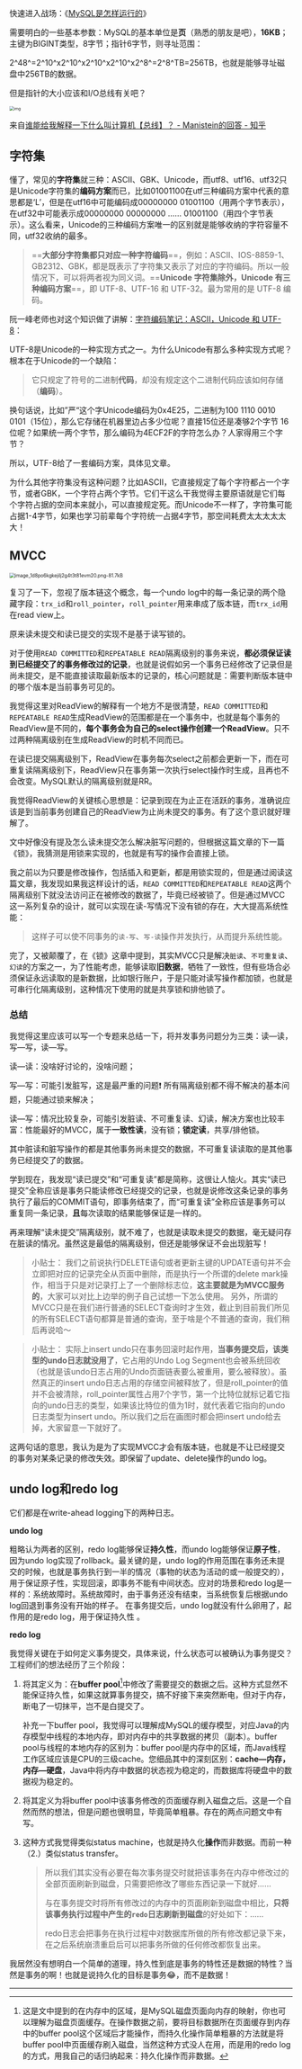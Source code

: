快速进入战场：《[MySQL是怎样运行的](https://juejin.cn/book/6844733769996304392/section/6844733770063609869)》

需要明白的一些基本参数：MySQL的基本单位是**页**（熟悉的朋友是吧），**16KB**；主键为BIGINT类型，8字节；指针6字节，则寻址范围：

2^48^=2^10^x2^10^x2^10^x2^10^x2^8^=2^8^TB=256TB，也就是能够寻址磁盘中256TB的数据。

但是指针的大小应该和I/O总线有关吧？

<img src="《MySQL是怎样运行的》阅读笔记.assets/v2-3301baf5d4c74a32bbaf98530e73fb10_1440w.jpg" alt="img" style="zoom: 50%;" />

来自[谁能给我解释一下什么叫计算机【总线】？ - Manistein的回答 - 知乎](https://www.zhihu.com/question/29723949/answer/55376798)



## 字符集

懂了，常见的**字符集**就三种：ASCII、GBK、Unicode，而utf8、utf16、utf32只是Unicode字符集的**编码方案**而已，比如01001100在utf三种编码方案中代表的意思都是‘L’，但是在utf16中可能编码成00000000 01001100（用两个字节表示），在utf32中可能表示成00000000 00000000 …… 01001100（用四个字节表示）。这么看来，Unicode的三种编码方案唯一的区别就是能够收纳的字符容量不同，utf32收纳的最多。

> ==**大部分字符集都只对应一种字符编码**==，例如：ASCII、IOS-8859-1、GB2312、GBK，都是既表示了字符集又表示了对应的字符编码。所以一般情况下，可以将两者视为同义词。==**Unicode 字符集除外，Unicode 有三种编码方案**==，即 UTF-8、UTF-16 和 UTF-32。最为常用的是 UTF-8 编码。

阮一峰老师也对这个知识做了讲解：[字符编码笔记：ASCII，Unicode 和 UTF-8](https://www.ruanyifeng.com/blog/2007/10/ascii_unicode_and_utf-8.html)：

UTF-8是Unicode的一种实现方式之一。为什么Unicode有那么多种实现方式呢？根本在于Unicode的一个缺陷：

> 它只规定了符号的二进制**代码**，却没有规定这个二进制代码应该如何存储（**编码**）。

换句话说，比如”严“这个字Unicode编码为0x4E25，二进制为100 1110 0010 0101（15位），那么它存储在机器里边占多少位呢？直接15位还是凑够2个字节 16位呢？如果统一两个字节，那么编码为4ECF2F的字符怎么办？人家得用三个字节？

所以，UTF-8给了一套编码方案，具体见文章。

为什么其他字符集没有这种问题？比如ASCII，它直接规定了每个字符都占一个字节，或者GBK，一个字符占两个字节。它们干这么干我觉得主要原语就是它们每个字符占据的空间本来就小，可以直接规定死。而Unicode不一样了，字符集可能占据1-4字节，如果也学习前辈每个字符统一占据4字节，那空间耗费太太太太太大！



## MVCC

<img src="《MySQL是怎样运行的》阅读笔记.assets/16a33e277a98dbectplv-t2oaga2asx-watermark.awebp" alt="image_1d8po6kgkejilj2g4t3t81evm20.png-81.7kB" style="zoom:60%;" />

复习了一下，忽视了版本链这个概念，每一个undo log中的每一条记录的两个隐藏字段：`trx_id`和`roll_pointer`，`roll_pointer`用来串成了版本链，而`trx_id`用在read view上。



原来读未提交和读已提交的实现不是基于读写锁的。

对于使用`READ COMMITTED`和`REPEATABLE READ`隔离级别的事务来说，**都必须保证读到已经提交了的事务修改过的记录**，也就是说假如另一个事务已经修改了记录但是尚未提交，是不能直接读取最新版本的记录的，核心问题就是：需要判断版本链中的哪个版本是当前事务可见的。



我觉得这里对ReadView的解释有一个地方不是很清楚，`READ COMMITTED`和`REPEATABLE READ`生成ReadView的范围都是在一个事务中，也就是每个事务的ReadView是不同的，**每个事务会为自己的select操作创建一个ReadView**。只不过两种隔离级别在生成ReadView的时机不同而已。

在读已提交隔离级别下，ReadView在事务每次select之前都会更新一下，而在可重复读隔离级别下，ReadView只在事务第一次执行select操作时生成，且再也不会改变。MySQL默认的隔离级别就是RR。

我觉得ReadView的关键核心思想是：记录到现在为止正在活跃的事务，准确说应该是到当前事务创建自己的ReadView为止尚未提交的事务。有了这个意识就好理解了。



文中好像没有提及怎么读未提交怎么解决脏写问题的，但根据这篇文章的下一篇《锁》，我猜测是用锁来实现的，也就是有写的操作会直接上锁。

我之前以为只要是修改操作，包括插入和更新，都是用锁实现的，但是通过阅读这篇文章，我发现如果我这样设计的话，`READ COMMITTED`和`REPEATABLE READ`这两个隔离级别下就没法访问正在被修改的数据了，毕竟已经被锁了。但是通过MVCC这一系列复杂的设计，就可以实现在读-写情况下没有锁的存在，大大提高系统性能：

> 这样子可以使不同事务的`读-写`、`写-读`操作并发执行，从而提升系统性能。

完了，又被颠覆了，在《锁》这章中提到，其实MVCC只是解决`脏读`、`不可重复读`、`幻读`的方案之一，为了性能考虑，能够读取**旧数据**，牺牲了一致性，但有些场合必须保证永远读取的是新数据，比如银行账户，于是只能对读写操作都加锁，也就是可串行化隔离级别，这种情况下使用的就是共享锁和排他锁了。



### 总结

我觉得这里应该可以写一个专题来总结一下，将并发事务问题分为三类：读—读，写—写，读—写。

读—读：没啥好讨论的，没啥问题；

写—写：可能引发脏写，这是最严重的问题❗  所有隔离级别都不得不解决的基本问题，只能通过锁来解决；

读—写：情况比较复杂，可能引发脏读、不可重复读、幻读，解决方案也比较丰富：性能最好的MVCC，属于**一致性读**，没有锁；**锁定读**，共享/排他锁。

其中脏读和脏写操作的都是其他事务尚未提交的数据，不可重复读读取的是其他事务已经提交了的数据。



学到现在，我发现“读已提交”和“可重复读”都是简称，这很让人恼火。其实“读已提交”全称应该是事务只能读修改已经提交的记录，也就是说修改这条记录的事务执行了最后的COMMIT语句，即事务结束了，而“可重复读”全称应该是事务可以重复同一条记录，**且**每次读取的结果能够保证是一样的。

再来理解“读未提交”隔离级别，就不难了，也就是读取未提交的数据，毫无疑问存在脏读的情况。虽然这是最低的隔离级别，但还是能够保证不会出现脏写！





> 小贴士： 我们之前说执行DELETE语句或者更新主键的UPDATE语句并不会立即把对应的记录完全从页面中删除，而是执行一个所谓的delete mark操作，相当于只是对记录打上了一个删除标志位，**这主要就是为MVCC服务的**，大家可以对比上边举的例子自己试想一下怎么使用。 另外，所谓的MVCC只是在我们进行普通的SELECT查询时才生效，截止到目前我们所见的所有SELECT语句都算是普通的查询，至于啥是个不普通的查询，我们稍后再说哈～

> 小贴士： 实际上insert undo只在事务回滚时起作用，**当事务提交后，该类型的undo日志就没用了**，它占用的Undo Log Segment也会被系统回收（也就是该undo日志占用的Undo页面链表要么被重用，要么被释放）。虽然真正的insert undo日志占用的存储空间被释放了，但是roll_pointer的值并不会被清除，roll_pointer属性占用7个字节，第一个比特位就标记着它指向的undo日志的类型，如果该比特位的值为1时，就代表着它指向的undo日志类型为insert undo。所以我们之后在画图时都会把insert undo给去掉，大家留意一下就好了。

这两句话的意思，我认为是为了实现MVCC才会有版本链，也就是不让已经提交的事务对某条记录的修改失效。即保留了update、delete操作的undo log。









## undo log和redo log

它们都是在write-ahead logging下的两种日志。

**undo log**

粗略认为两者的区别，redo log能够保证**持久性**，而undo log能够保证**原子性**，因为undo log实现了rollback。最关键的是，undo log的作用范围在事务还未提交的时候，也就是事务执行到一半的情况（事物的状态为活动的或一般提交的），用于保证原子性，实现回滚，即事务不能有中间状态。应对的场景和redo log是一样的：系统故障时。系统故障时，由于事务还没有结束，当系统恢复后根据undo log回退到事务没有开始的样子。
在事务提交后，undo log就没有什么卵用了，起作用的是redo log，用于保证持久性 。

**redo log**

我觉得关键在于如何定义事务提交，具体来说，什么状态可以被确认为事务提交？工程师们的想法经历了三个阶段：

1. 将其定义为：在**buffer pool**[^6]中修改了需要提交的数据之后。这种方式显然不能保证持久性，如果这就算事务提交，搞不好接下来突然断电，但对于内存，断电了一切抹平，岂不是白提交了。

   补充一下buffer pool，我觉得可以理解成MySQL的缓存模型，对应Java的内存模型中线程的本地内存，即对内存中的共享数据的拷贝（副本）。buffer pool与线程的本地内存的区别为：buffer pool是内存中的区域，而Java线程工作区域应该是CPU的三级cache。您细品其中的深刻区别：**cache—内存，内存—硬盘**，Java中将内存中数据的状态视为稳定的，而数据库将硬盘中的数据视为稳定的。

2. 将其定义为将buffer pool中该事务修改的页面缓存刷入磁盘之后。这是一个自然而然的想法，但是问题也很明显，毕竟简单粗暴。存在的两点问题文中有写。

3. 这种方式我觉得类似status machine，也就是持久化**操作**而非数据。而前一种（2.）类似status transfer。

   > 所以我们其实没有必要在每次事务提交时就把该事务在内存中修改过的全部页面刷新到磁盘，只需要把修改了哪些东西记录一下就好……
   >
   > 与在事务提交时将所有修改过的内存中的页面刷新到磁盘中相比，**只将该事务执行过程中产生的`redo`日志刷新到磁盘**的好处如下：……
   >
   > redo日志会把事务在执行过程中对数据库所做的所有修改都记录下来，在之后系统崩溃重启后可以把事务所做的任何修改都恢复出来。



我居然没有想明白一个简单的道理，持久性到底是事务的特性还是数据的特性？当然是事务的啊！也就是说持久化的目标是事务😂，而不是数据！







---

[^1]: [SQL优化(2)：B+树与索引 · 语雀 (yuque.com)](https://www.yuque.com/books/share/2b434c74-ed3a-470e-b148-b4c94ba14535/uzty3n#dIGvE)
[^2]: [剖析面试最常见问题之MySQL － 小专栏 (xiaozhuanlan.com)](https://xiaozhuanlan.com/topic/4912306758#section-2)
[^3]: [SQL优化(3)：索引与优化原理(上) · 语雀 (yuque.com)](https://www.yuque.com/books/share/2b434c74-ed3a-470e-b148-b4c94ba14535/pr8k7o)
[^4]: [SQL优化(4)：索引与优化原理(下) · 语雀 (yuque.com)](https://www.yuque.com/books/share/2b434c74-ed3a-470e-b148-b4c94ba14535/zhd3d6#HaJmI)

[^5]: [讲一下 JMM(Java 内存模型)](https://snailclimb.gitee.io/javaguide/#/docs/java/multi-thread/2020最新Java并发进阶常见面试题总结?id=_22-讲一下-jmmjava-内存模型)
[^6]: 这是文中提到的在内存中的区域，是MySQL磁盘页面向内存的映射，你也可以理解为磁盘页面缓存。在操作数据之前，要将目标数据所在页面缓存到内存中的buffer pool这个区域后才能操作，而持久化操作简单粗暴的方法就是将buffer pool中页面缓存刷入磁盘，当然这种方式没人在用，而是用的redo log的方式，用我自己的话归纳起来：持久化操作而非数据。